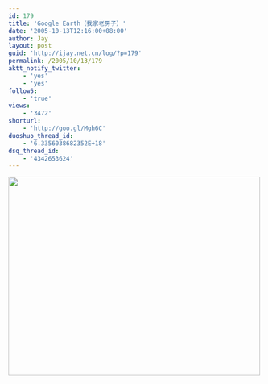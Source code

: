 ```yaml
---
id: 179
title: 'Google Earth（我家老房子）'
date: '2005-10-13T12:16:00+08:00'
author: Jay
layout: post
guid: 'http://ijay.net.cn/log/?p=179'
permalink: /2005/10/13/179
aktt_notify_twitter:
    - 'yes'
    - 'yes'
follow5:
    - 'true'
views:
    - '3472'
shorturl:
    - 'http://goo.gl/Mgh6C'
duoshuo_thread_id:
    - '6.3356038682352E+18'
dsq_thread_id:
    - '4342653624'
---
```


<a href="http://www.jayxu.com/log/wp-content/uploads/2008/11/y1ptl5jllnssp4cjnns_7d7y-et_cmtatijdhya55urvrvts5vj02merfnqh01nuxakwyzfsnaotcbpfzgj7kzocg.jpg"><img class="alignnone size-full wp-image-1180" title="y1ptl5jllnssp4cjnns_7d7y-et_cmtatijdhya55urvrvts5vj02merfnqh01nuxakwyzfsnaotcbpfzgj7kzocg" src="http://www.jayxu.com/log/wp-content/uploads/2008/11/y1ptl5jllnssp4cjnns_7d7y-et_cmtatijdhya55urvrvts5vj02merfnqh01nuxakwyzfsnaotcbpfzgj7kzocg.jpg" alt="" width="500" height="394" /></a>